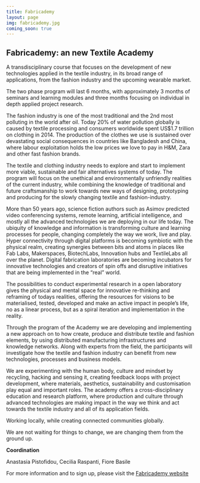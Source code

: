 ```yaml
---
title: Fabricademy
layout: page
img: fabricademy.jpg
coming_soon: true
---
```


## Fabricademy: an new Textile Academy

A transdisciplinary course that focuses on the development of new technologies applied in the textile industry, in its broad range of applications, from the fashion industry and the upcoming wearable market.

The two phase program will last 6 months, with approximately 3 months of seminars and learning modules and three months focusing on individual in depth applied project research.

The fashion industry is one of the most traditional and the 2nd most polluting in the world after oil. Today 20% of water pollution globally is caused by textile processing and consumers worldwide spent US$1.7 trillion on clothing in 2014. The production of the clothes we use is sustained over devastating social consequences in countries like Bangladesh and China, where labour exploitation holds the low prices we love to pay in H&M, Zara and other fast fashion brands.

The textile and clothing industry needs to explore and start to implement more viable, sustainable and fair alternatives systems of today. The program will focus on the unethical and environmentally unfriendly realities of the current industry, while combining the knowledge of traditional and future craftsmanship to work towards new ways of designing, prototyping and producing for the slowly changing textile and fashion-industry.

More than 50 years ago, science fiction authors such as Asimov predicted video conferencing systems, remote learning, artificial intelligence, and mostly all the advanced technologies we are deploying in our life today. The ubiquity of knowledge and information is transforming culture and learning processes for people, changing completely the way we work, live and play. Hyper connectivity through digital platforms is becoming symbiotic with the physical realm, creating synergies between bits and atoms in places like Fab Labs, Makerspaces, BiotechLabs, Innovation hubs and TextileLabs all over the planet. Digital fabrication laboratories are becoming incubators for innovative technologies and creators of spin offs and disruptive initiatives that are being implemented in the “real” world.

The possibilities to conduct experimental research in a open laboratory gives the physical and mental space for innovative re-thinking and reframing of todays realities, offering the resources for visions to be materialised, tested, developed and make an active impact in people’s life, no as a linear process, but as a spiral iteration and implementation in the reality.

Through the program of the Academy we are developing and implementing a new approach on to how create, produce and distribute textile and fashion elements, by using distributed manufacturing infrastructures and knowledge networks. Along with experts from the field, the participants will investigate how the textile and fashion industry can benefit from new technologies, processes and business models.

We are experimenting with the human body, culture and mindset by recycling, hacking and sensing it, creating feedback loops with project development, where materials, aesthetics, sustainability and customisation play equal and important roles. The academy offers a cross-disciplinary education and research platform, where production and culture through advanced technologies are making impact in the way we think and act towards the textile industry and all of its application fields.

Working locally, while creating connected communities globally.

We are not waiting for things to change, we are changing them from the ground up.


**Coordination**

Anastasia Pistofidou, Cecilia Raspanti, Fiore Basile

For more information and to sign up, please visit the [Fabricademy website](http://textile-academy.org/bootcamp/)
